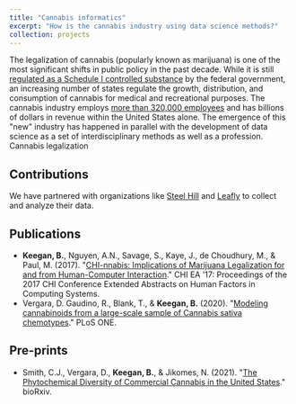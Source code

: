 ```yaml
---
title: "Cannabis informatics"
excerpt: "How is the cannabis industry using data science methods?"
collection: projects
---
```


The legalization of cannabis (popularly known as marijuana) is one of the most significant shifts in public policy in the past decade. While it is still [regulated as a Schedule I controlled substance](https://www.dea.gov/drug-information/drug-scheduling) by the federal government, an increasing number of states regulate the growth, distribution, and consumption of cannabis for medical and recreational purposes. The cannabis industry employs [more than 320,000 employees](https://www.leafly.com/news/industry/cannabis-jobs-report) and has billions of dollars in revenue within the United States alone. The emergence of this "new" industry has happened in parallel with the development of data science as a set of interdisciplinary methods as well as a profession. Cannabis legalization

## Contributions
We have partnered with organizations like [Steel Hill](https://www.steephill.com/) and [Leafly](https://www.leafly.com/) to collect and analyze their data. 

## Publications
* **Keegan, B.**, Nguyen, A.N., Savage, S., Kaye, J., de Choudhury, M., & Paul, M. (2017). "[CHI-nnabis: Implications of Marijuana Legalization for and from Human-Computer Interaction](https://doi-org.colorado.idm.oclc.org/10.1145/3027063.3051139)." CHI EA '17: Proceedings of the 2017 CHI Conference Extended Abstracts on Human Factors in Computing Systems.
* Vergara, D. Gaudino, R., Blank, T., & **Keegan, B.** (2020). "[Modeling cannabinoids from a large-scale sample of Cannabis sativa chemotypes](https://journals.plos.org/plosone/article?id=10.1371/journal.pone.0236878)." PLoS ONE.

## Pre-prints
* Smith, C.J., Vergara, D., **Keegan, B.**, & Jikomes, N. (2021). "[The Phytochemical Diversity of Commercial Cannabis in the United States](https://www.biorxiv.org/content/10.1101/2021.07.05.451212v1)." bioRxiv.